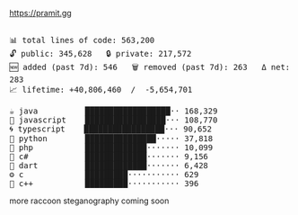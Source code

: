 https://pramit.gg
 <!-- LANGUAGES BREAKDOWN START -->
<pre><code style="font-family: monospace; font-size: 14px;">
📊 total lines of code: 563,200
🔓 public: 345,628   🔒 private: 217,572
🆕 added (past 7d): 546   🗑️ removed (past 7d): 263   Δ net: 283
📈 lifetime: +40,806,460  /  -5,654,701

☕ java          ██████████████████·· 168,329
💛 javascript    █████████████████··· 108,770
🌀 typescript    █████████████████··· 90,652
🐍 python        ███████████████····· 37,818
🐘 php           █████████████······· 10,099
🔧 c#            █████████████······· 9,156
🎯 dart          █████████████······· 6,428
⚙️ c             █████████··········· 629
🧩 c++           █████████··········· 396
</code></pre>
 <!-- LANGUAGES BREAKDOWN END -->
more raccoon steganography coming soon
